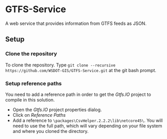 GTFS-Service
============

A web service that provides information from GTFS feeds as JSON.

## Setup ##

### Clone the repository ###
To clone the repository. Type `git clone --recursive https://github.com/WSDOT-GIS/GTFS-Service.git` at the git bash prompt.

### Setup reference paths ###
You need to add a reference path in order to get the *Gtfs.IO* project to compile in this solution.

* Open the *Gtfs.IO* project properties dialog.
* Click on *Reference Paths*
* Add a reference to `\packages\CsvHelper.2.2.2\lib\netcore45\`. You will need to use the full path, which will vary depending on your file system and where you cloned the directory.